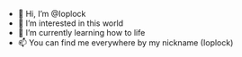 - 👋 Hi, I’m @Ioplock
- 👀 I’m interested in this world
- 🌱 I’m currently learning how to life
- 📫 You can find me everywhere by my nickname (Ioplock)

<!---
Ioplock/Ioplock is a ✨ special ✨ repository because its `README.md` (this file) appears on your GitHub profile.
You can click the Preview link to take a look at your changes.
--->
